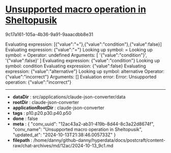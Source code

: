 # [Unsupported macro operation in Sheltopusik](https://claude.ai/chat/12ac43a2-ab31-419b-8d44-8c3a22d8674f)

9c17a161-105a-4b36-9a91-9aaacdbb8e31

Evaluating expression: [{"value":"="},{"value":"condition"},{"value":false}]
Evaluating expression: {"value":"="}
Looking up symbol: =
Looking up symbol: =
Operator: undefined
Arguments: [ '{"value":"condition"}', '{"value":false}' ]
Evaluating expression: {"value":"condition"}
Looking up symbol: condition
Evaluating expression: {"value":false}
Evaluating expression: {"value":"alternative"}
Looking up symbol: alternative
Operator: {"value":"incorrect"}
Arguments: []
Evaluation error: Error: Unsupported operation: {"value":"incorrect"}

---

* **dataDir** : src/applications/claude-json-converter/data
* **rootDir** : claude-json-converter
* **applicationRootDir** : claude-json-converter
* **tags** : p10.p20.p30.p40.p50
* **done** : false
* **meta** : {
  "conv_uuid": "12ac43a2-ab31-419b-8d44-8c3a22d8674f",
  "conv_name": "Unsupported macro operation in Sheltopusik",
  "updated_at": "2024-10-13T21:38:46.005733Z"
}
* **filepath** : /home/danny/github-danny/hyperdata/docs/postcraft/content-raw/chat-archives/md/12ac/2024-10-13_9c1.md